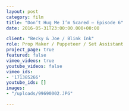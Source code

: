 ```yaml
---
layout: post
category: film
title: "Don’t Hug Me I’m Scared — Episode 6"
date: 2016-05-31T23:00:00.000+00:00

client: "Becky & Joe / Blink Ink"
role: Prop Maker / Puppeteer / Set Assistant
project_page: true
featured: false
vimeo_videos: true
youtube_videos: false
vimeo_ids:
- '171385266'
youtube_ids: []
images:
- "/uploads/99690002.JPG"

---
```

